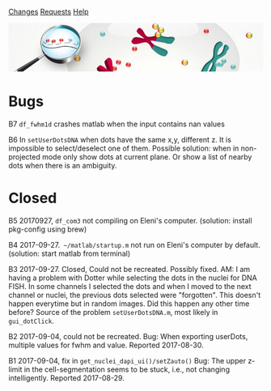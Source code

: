 <link rel="stylesheet" href="style.css">

[Changes](README.md)
[Requests](REQUESTS.md)
[Help](HELP.md)

![DOTTER LOGO](logo_758.jpg)

# Bugs

B7 `df_fwhm1d` crashes matlab when the input contains nan values

B6 In `setUserDotsDNA` when dots have the same x,y, different z. It
is impossible to select/deselect one of them. Possible solution: when
in non-projected mode only show dots at current plane. Or show a list
of nearby dots when there is an ambiguity.


# Closed
B5 20170927, `df_com3` not compiling on Eleni's computer. (solution:
install pkg-config using brew)

B4 2017-09-27.` ~/matlab/startup.m` not run on Eleni's computer by
default. (solution: start matlab from terminal)

B3 2017-09-27. Closed, Could not be recreated. Possibly fixed. AM: I am having a problem with Dotter while selecting the dots in the nuclei for DNA FISH. In some channels I selected the dots and when I moved to the next channel or nuclei, the previous dots selected were "forgotten". This doesn't happen everytime but in random images. Did this happen any other time before? 
  Source of the problem `setUserDotsDNA.m`, most likely in `gui_dotClick`. 

B2 2017-09-04, could not be recreated. Bug: When exporting userDots, multiple values for fwhm and value. Reported 2017-08-30.

B1 2017-09-04, fix in `get_nuclei_dapi_ui()/setZauto()` Bug: The upper z-limit in the cell-segmentation seems to be stuck, i.e.,
   not changing intelligently. Reported 2017-08-29.
 
